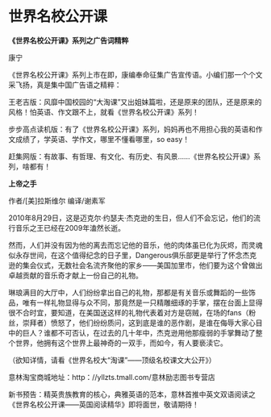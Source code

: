 # 世界名校公开课

**《世界名校公开课》系列之广告词精粹**

康宁 

《世界名校公开课》系列上市在即，康编奉命征集广告宣传语。小编们那一个个文采飞扬，真是集中国广告语之精粹： 

王老吉版：风靡中国校园的“大淘课”又出姐妹篇啦，还是原来的团队，还是原来的风格！怕英语、作文跟不上，就看《世界名校公开课》系列！ 

步步高点读机版：有了《世界名校公开课》系列，妈妈再也不用担心我的英语和作文成绩了，学英语、学作文，哪里不懂看哪里，so easy！ 

赶集网版：有故事、有哲理、有文化、有历史、有风景……《世界名校公开课》系列，啥都有！ 

**上帝之手**

作者/[美]拉斯维尔 编译/谢素军 

2010年8月29日，这是迈克尔·约瑟夫·杰克逊的生日，但人们不会忘记，他们的流行音乐之王已经在2009年溘然长逝。 

然而，人们并没有因为他的离去而忘记他的音乐，他的肉体虽已化为灰烬，而灵魂似永存世间，在这个值得纪念的日子里，Dangerous俱乐部更是举行了怀念杰克逊的集会仪式，无数社会名流齐聚他的家乡——美国加里市，他们要为这个曾做出卓越贡献的音乐奇才献上一份自己的礼物。 

琳琅满目的大厅中，人们纷纷拿出自己的礼物，那都是有关音乐或舞蹈的一些饰品，唯有一样礼物显得与众不同，那竟然是一只精雕细琢的手掌，摆在台面上显得很不合时宜，要知道，在美国送这样的礼物代表着对方是窃贼，在场的fans（粉丝，崇拜者）愤怒了，他们纷纷质问，这到底是谁的恶作剧，是谁在侮辱大家心目中的巨人？谁都不可否认，在过去的几十年中，杰克逊用他那瘦弱的手掌舞动了整个世界，他拥有这个世界上最神奇的一双手，而如今，有人要亵渎它。 

（欲知详情，请看《世界名校大“淘课”——顶级名校课文大公开》） 

意林淘宝商城地址：http：//yllzts.tmall.com/意林励志图书专营店 

新书预告：精英贵族教育的核心，典雅英语的范本，意林首推中英文双语阅读之《世界名校公开课——英国阅读精华》即将面世，敬请期待！